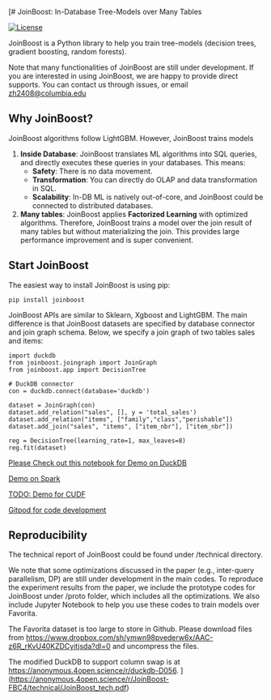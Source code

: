 [# JoinBoost: In-Database Tree-Models over Many Tables

[![License](https://img.shields.io/badge/License-Apache_2.0-blue.svg)](https://opensource.org/licenses/Apache-2.0)

JoinBoost is a Python library to help you train tree-models (decision trees, gradient boosting, random forests). 

Note that many functionalities of JoinBoost are still under development. If you are interested in using JoinBoost, we are happy to provide direct supports. You can contact us through issues, or email zh2408@columbia.edu

## Why JoinBoost?

JoinBoost algorithms follow LightGBM. However, JoinBoost trains models

1. **Inside Database**: JoinBoost translates ML algorithms into SQL queries, and directly executes these queries in your databases. This means:
    - **Safety**: There is no data movement.
    - **Transformation**: You can directly do OLAP and data transformation in SQL.
    - **Scalability**: In-DB ML is natively out-of-core, and JoinBoost could be connected to distributed databases. 
2. **Many tables**: JoinBoost applies **Factorized Learning** with optimized algorithms. Therefore, JoinBoost trains a model over the join result of many tables but without materializing the join. This provides large performance improvement and is super convenient. 

## Start JoinBoost

The easiest way to install JoinBoost is using pip:

```
pip install joinboost
```

JoinBoost APIs are similar to Sklearn, Xgboost and LightGBM. The main difference is that JoinBoost datasets are specified by database connector and join graph schema. Below, we specify a join graph of two tables sales and items:

```
import duckdb
from joinboost.joingraph import JoinGraph
from joinboost.app import DecisionTree

# DuckDB connector
con = duckdb.connect(database='duckdb')

dataset = JoinGraph(con)
dataset.add_relation("sales", [], y = 'total_sales')
dataset.add_relation("items", ["family","class","perishable"])
dataset.add_join("sales", "items", ["item_nbr"], ["item_nbr"])

reg = DecisionTree(learning_rate=1, max_leaves=8)
reg.fit(dataset)
```

[Please Check out this notebook for Demo on DuckDB](https://colab.research.google.com/github/zachary62/JoinBoost/blob/main/demo/JoinBoostDemo.ipynb)

[Demo on Spark](https://colab.research.google.com/github/zachary62/JoinBoost/blob/main/demo/JoinBoostSparkDemo.ipynb)

[TODO: Demo for CUDF](https://colab.research.google.com/github/zachary62/JoinBoost/blob/main/demo/rapids_cudf.ipynb)

[Gitpod for code development]( https://gitpod.io/new#https://github.com/zachary62/JoinBoost)

## Reproducibility

The technical report of JoinBoost could be found under /technical directory.

We note that some optimizations discussed in the paper (e.g., inter-query parallelism, DP) are still under development in the main codes. To reproduce the experiment results from the paper, we include the prototype codes for JoinBoost under /proto folder, which includes all the optimizations. We also include Jupyter Notebook to help you use these codes to train models over Favorita. 

The Favorita dataset is too large to store in Github. Please download files from https://www.dropbox.com/sh/ymwn98pvederw6x/AAC-z6R_rKvU40KZDCyitjsda?dl=0 and uncompress the files. 

The modified DuckDB to support column swap is at https://anonymous.4open.science/r/duckdb-D056.
](https://anonymous.4open.science/r/JoinBoost-FBC4/technical/JoinBoost_tech.pdf)
